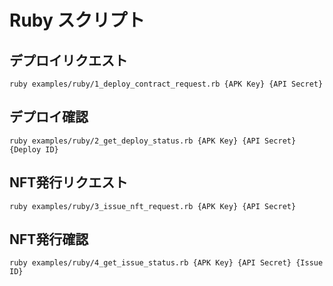 # Ruby スクリプト

## デプロイリクエスト

```shell
ruby examples/ruby/1_deploy_contract_request.rb {APK Key} {API Secret}
```

## デプロイ確認

```shell
ruby examples/ruby/2_get_deploy_status.rb {APK Key} {API Secret} {Deploy ID}
```

## NFT発行リクエスト

```shell
ruby examples/ruby/3_issue_nft_request.rb {APK Key} {API Secret}
```

## NFT発行確認

```shell
ruby examples/ruby/4_get_issue_status.rb {APK Key} {API Secret} {Issue ID}
```
